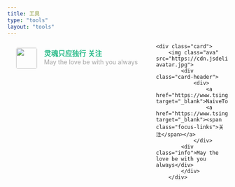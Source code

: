 ```yaml
---
title: 工具
type: "tools"
layout: "tools"
---
```


<style>
    #links{
       margin-top: 5rem;
    }

    .links-content{
        margin-top:1rem;
    }

    .link-navigation::after {
        content: " ";
        display: block;
        clear: both;
    }

    .card {
        width: 300px;
        font-size: 1rem;
        padding: 10px 20px;
        border-radius: 4px;
        transition-duration: 0.15s;
        margin-bottom: 1rem;
        display:flex;
    }
    .card:nth-child(odd) {
        float: left;
    }
    .card:nth-child(even) {
        float: right;
    }
    .card:hover {
        transform: scale(1.1);
        box-shadow: 0 2px 6px 0 rgba(0, 0, 0, 0.12), 0 0 6px 0 rgba(0, 0, 0, 0.04);
    }
    .card a {
        border:none;
    }
    .card .ava {
        width: 3rem!important;
        height: 3rem!important;
        margin:0!important;
        margin-right: 1em!important;
        border-radius:4px;

    }
    .card .card-header {
        font-style: italic;
        overflow: hidden;
        width: 236px;
    }
    .card .card-header a {
        font-style: normal;
        color: #2bbc8a;
        font-weight: bold;
        text-decoration: none;
    }
    .card .card-header a:hover {
        color: #d480aa;
        text-decoration: none;
    }
    .card .card-header .info {
        font-style:normal;
        color:#a3a3a3;
        font-size:14px;
        min-width: 0;
        text-overflow: ellipsis;
        overflow: hidden;
        white-space: nowrap;
    }
</style>

<div class="links-content">
<div class="link-navigation">
<div class="card">
    <img class="ava" src="https://puppetsheep.cn/images/icons/icon_192.png">
        <div class="card-header">
            <div>
                <a href="https://puppetsheep.cn/" target="_blank">灵魂只应独行</a>
                <a href="https://puppetsheep.cn/" target="_blank"><span class="focus-links">关注</span></a>
            </div>
        <div class="info">May the love be with you always</div>
        </div>
    </div>

    <div class="card">
        <img class="ava" src="https://cdn.jsdelivr.net/gh/NaiveTomcat/blog/img/sidebar-avatar.jpg">
            <div class="card-header">
                <div>
                    <a href="https://www.tsinghuamakerxian.cn/" target="_blank">NaiveTomcat</a>
                    <a href="https://www.tsinghuamakerxian.cn/" target="_blank"><span class="focus-links">关注</span></a>
                </div>
            <div class="info">May the love be with you always</div>
            </div>
        </div>
</div>
</div>